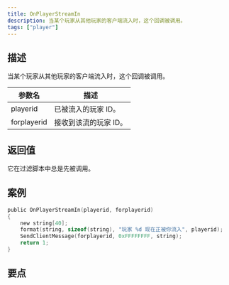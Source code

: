 ```yaml
---
title: OnPlayerStreamIn
description: 当某个玩家从其他玩家的客户端流入时，这个回调被调用。
tags: ["player"]
---
```


<VersionWarnCN name='回调' version='SA-MP 0.3a' />

## 描述

当某个玩家从其他玩家的客户端流入时，这个回调被调用。

| 参数名      | 描述                  |
| ----------- | --------------------- |
| playerid    | 已被流入的玩家 ID。   |
| forplayerid | 接收到该流的玩家 ID。 |

## 返回值

它在过滤脚本中总是先被调用。

## 案例

```c
public OnPlayerStreamIn(playerid, forplayerid)
{
    new string[40];
    format(string, sizeof(string), "玩家 %d 现在正被你流入", playerid);
    SendClientMessage(forplayerid, 0xFFFFFFFF, string);
    return 1;
}
```

## 要点

<TipNPCCallbacksCN />
